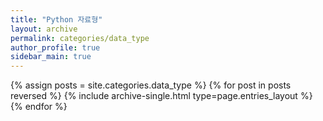 ```yaml
---
title: "Python 자료형"
layout: archive
permalink: categories/data_type
author_profile: true
sidebar_main: true
---
```



{% assign posts = site.categories.data_type %}
{% for post in posts reversed %} {% include archive-single.html type=page.entries_layout %} {% endfor %}